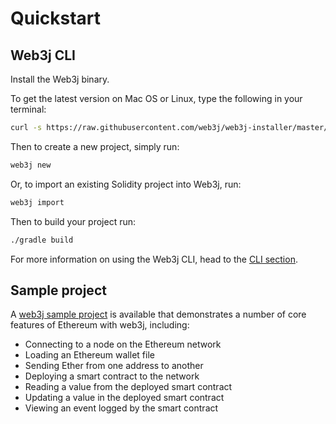 Quickstart
==========

Web3j CLI
---------

Install the Web3j binary.

To get the latest version on Mac OS or Linux, type the following in your terminal:

```bash
curl -s https://raw.githubusercontent.com/web3j/web3j-installer/master/web3j.sh | bash
```

Then to create a new project, simply run:

```bash
web3j new
```

Or, to import an existing Solidity project into Web3j, run:

```bash
web3j import
```

Then to build your project run:

```bash
./gradle build
```

For more information on using the Web3j CLI, head to the [CLI section](command_line_tools.md).


Sample project
--------------

A [web3j sample project](https://github.com/web3j/sample-project-gradle) is available that demonstrates a number of core features of Ethereum with web3j, including:

-   Connecting to a node on the Ethereum network
-   Loading an Ethereum wallet file
-   Sending Ether from one address to another
-   Deploying a smart contract to the network
-   Reading a value from the deployed smart contract
-   Updating a value in the deployed smart contract
-   Viewing an event logged by the smart contract
